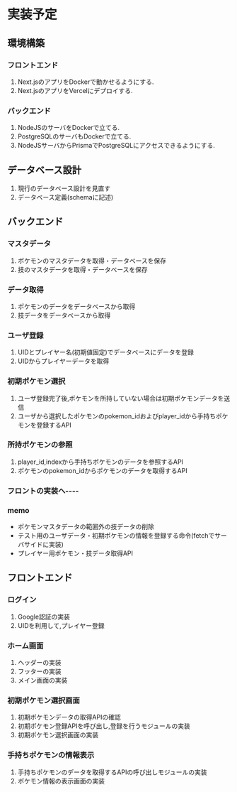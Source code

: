 # 実装予定
## 環境構築
### フロントエンド
1. Next.jsのアプリをDockerで動かせるようにする.
2. Next.jsのアプリをVercelにデプロイする.
### バックエンド
1. NodeJSのサーバをDockerで立てる.
2. PostgreSQLのサーバもDockerで立てる.
3. NodeJSサーバからPrismaでPostgreSQLにアクセスできるようにする.

## データベース設計
1. 現行のデータベース設計を見直す
2. データベース定義(schemaに記述)


## バックエンド
### マスタデータ
1. ポケモンのマスタデータを取得・データベースを保存
2. 技のマスタデータを取得・データベースを保存

### データ取得
1. ポケモンのデータをデータベースから取得
2. 技データをデータベースから取得

### ユーザ登録
1. UIDとプレイヤー名(初期値固定)でデータベースにデータを登録
2. UIDからプレイヤーデータを取得

### 初期ポケモン選択
1. ユーザ登録完了後,ポケモンを所持していない場合は初期ポケモンデータを送信
2. ユーザから選択したポケモンのpokemon_idおよびplayer_idから手持ちポケモンを登録するAPI

### 所持ポケモンの参照
1. player_id,indexから手持ちポケモンのデータを参照するAPI
2. ポケモンのpokemon_idからポケモンのデータを取得するAPI

### フロントの実装へ----
### memo
* ポケモンマスタデータの範囲外の技データの削除
* テスト用のユーザデータ・初期ポケモンの情報を登録する命令(fetchでサーバサイドに実装)
* プレイヤー用ポケモン・技データ取得API

## フロントエンド
### ログイン
1. Google認証の実装
2. UIDを利用して,プレイヤー登録

### ホーム画面
1. ヘッダーの実装
2. フッターの実装
3. メイン画面の実装

### 初期ポケモン選択画面
1. 初期ポケモンデータの取得APIの確認
2. 初期ポケモン登録APIを呼び出し,登録を行うモジュールの実装
3. 初期ポケモン選択画面の実装


### 手持ちポケモンの情報表示
1. 手持ちポケモンのデータを取得するAPIの呼び出しモジュールの実装
2. ポケモン情報の表示画面の実装

